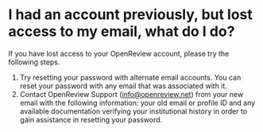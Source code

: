 # I had an account previously, but lost access to my email, what do I do?

If you have lost access to your OpenReview account, please try the following steps.&#x20;

1. Try resetting your password with alternate email accounts. You can reset your password with any email that was associated with it.
2. Contact OpenReview Support (info@openreview.net) from your new email with the following information: your old email or profile ID and any available documentation verifying your institutional history in order to gain assistance in resetting your password.&#x20;

